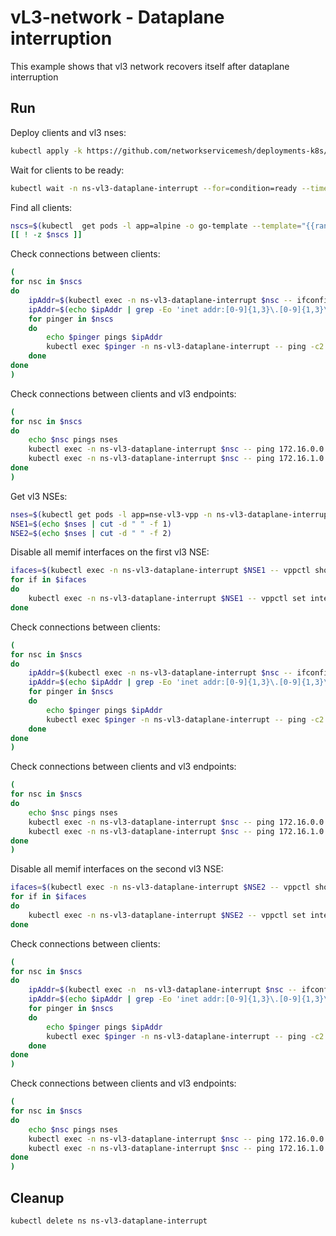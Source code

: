 # vL3-network - Dataplane interruption

This example shows that vl3 network recovers itself after dataplane interruption


## Run

Deploy clients and vl3 nses:
```bash
kubectl apply -k https://github.com/networkservicemesh/deployments-k8s/examples/heal/vl3-dataplane-interrupt?ref=ddcf6b18dfaeee97f2168db5af0d03457c7c6284
```

Wait for clients to be ready:
```bash
kubectl wait -n ns-vl3-dataplane-interrupt --for=condition=ready --timeout=1m pod -l app=alpine
```

Find all clients:
```bash
nscs=$(kubectl  get pods -l app=alpine -o go-template --template="{{range .items}}{{.metadata.name}} {{end}}" -n ns-vl3-dataplane-interrupt)
[[ ! -z $nscs ]]
```

Check connections between clients:
```bash
(
for nsc in $nscs 
do
    ipAddr=$(kubectl exec -n ns-vl3-dataplane-interrupt $nsc -- ifconfig nsm-1) || exit
    ipAddr=$(echo $ipAddr | grep -Eo 'inet addr:[0-9]{1,3}\.[0-9]{1,3}\.[0-9]{1,3}\.[0-9]{1,3}'| cut -c 11-)
    for pinger in $nscs
    do
        echo $pinger pings $ipAddr
        kubectl exec $pinger -n ns-vl3-dataplane-interrupt -- ping -c2 -i 0.5 $ipAddr || exit
    done
done
)
```

Check connections between clients and vl3 endpoints:
```bash
(
for nsc in $nscs 
do
    echo $nsc pings nses
    kubectl exec -n ns-vl3-dataplane-interrupt $nsc -- ping 172.16.0.0 -c2 -i 0.5 || exit
    kubectl exec -n ns-vl3-dataplane-interrupt $nsc -- ping 172.16.1.0 -c2 -i 0.5 || exit
done
)
```

Get vl3 NSEs:
```bash
nses=$(kubectl get pods -l app=nse-vl3-vpp -n ns-vl3-dataplane-interrupt --template '{{range .items}}{{.metadata.name}} {{end}}')
NSE1=$(echo $nses | cut -d " " -f 1)
NSE2=$(echo $nses | cut -d " " -f 2)
```

Disable all memif interfaces on the first vl3 NSE:
```bash
ifaces=$(kubectl exec -n ns-vl3-dataplane-interrupt $NSE1 -- vppctl show int | grep memif | awk '{print $1}' | tr '\n' ' ')
for if in $ifaces
do
    kubectl exec -n ns-vl3-dataplane-interrupt $NSE1 -- vppctl set interface state $if down
done
```

Check connections between clients:
```bash
(
for nsc in $nscs 
do
    ipAddr=$(kubectl exec -n ns-vl3-dataplane-interrupt $nsc -- ifconfig nsm-1) || exit
    ipAddr=$(echo $ipAddr | grep -Eo 'inet addr:[0-9]{1,3}\.[0-9]{1,3}\.[0-9]{1,3}\.[0-9]{1,3}'| cut -c 11-)
    for pinger in $nscs
    do
        echo $pinger pings $ipAddr
        kubectl exec $pinger -n ns-vl3-dataplane-interrupt -- ping -c2 -i 0.5 $ipAddr || exit
    done
done
)
```

Check connections between clients and vl3 endpoints:
```bash
(
for nsc in $nscs 
do
    echo $nsc pings nses
    kubectl exec -n ns-vl3-dataplane-interrupt $nsc -- ping 172.16.0.0 -c2 -i 0.5 || exit
    kubectl exec -n ns-vl3-dataplane-interrupt $nsc -- ping 172.16.1.0 -c2 -i 0.5 || exit
done
)
```

Disable all memif interfaces on the second vl3 NSE:
```bash
ifaces=$(kubectl exec -n ns-vl3-dataplane-interrupt $NSE2 -- vppctl show int | grep memif | awk '{print $1}' | tr '\n' ' ')
for if in $ifaces
do
    kubectl exec -n ns-vl3-dataplane-interrupt $NSE2 -- vppctl set interface state $if down
done
```

Check connections between clients:
```bash
(
for nsc in $nscs 
do
    ipAddr=$(kubectl exec -n  ns-vl3-dataplane-interrupt $nsc -- ifconfig nsm-1) || exit
    ipAddr=$(echo $ipAddr | grep -Eo 'inet addr:[0-9]{1,3}\.[0-9]{1,3}\.[0-9]{1,3}\.[0-9]{1,3}'| cut -c 11-)
    for pinger in $nscs
    do
        echo $pinger pings $ipAddr
        kubectl exec $pinger -n ns-vl3-dataplane-interrupt -- ping -c2 -i 0.5 $ipAddr || exit
    done
done
)
```

Check connections between clients and vl3 endpoints:
```bash
(
for nsc in $nscs 
do
    echo $nsc pings nses
    kubectl exec -n ns-vl3-dataplane-interrupt $nsc -- ping 172.16.0.0 -c2 -i 0.5 || exit
    kubectl exec -n ns-vl3-dataplane-interrupt $nsc -- ping 172.16.1.0 -c2 -i 0.5 || exit
done
)
```

## Cleanup

```bash
kubectl delete ns ns-vl3-dataplane-interrupt
```

